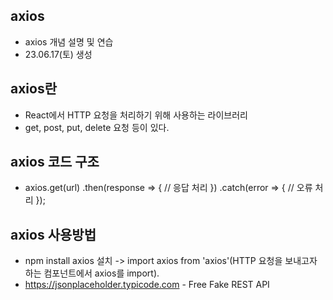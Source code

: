 ## axios
- axios 개념 설명 및 연습
- 23.06.17(토) 생성

## axios란
- React에서 HTTP 요청을 처리하기 위해 사용하는 라이브러리
- get, post, put, delete 요청 등이 있다.

## axios 코드 구조
- axios.get(url)
  .then(response => {
    // 응답 처리
  })
  .catch(error => {
    // 오류 처리
  });

## axios 사용방법
- npm install axios 설치 -> import axios from 'axios'(HTTP 요청을 보내고자 하는 컴포넌트에서 axios를 import).
- https://jsonplaceholder.typicode.com - Free Fake REST API